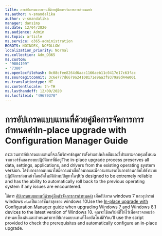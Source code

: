 ```yaml
---
title: การอัปเกรดแบบแทนที่ด้วยคู่มือการจัดการการกำหนดค่า
ms.author: v-smandalika
author: v-smandalika
manager: dansimp
ms.date: 12/04/2020
ms.audience: Admin
ms.topic: article
ms.service: o365-administration
ROBOTS: NOINDEX, NOFOLLOW
localization_priority: Normal
ms.collection: Adm_O365
ms.custom:
- "9004199"
- "7380"
ms.openlocfilehash: 0c08cfee8264d6aac1166aeb11c0417e17c63fac
ms.sourcegitcommit: 3c6e777d6679a24108171e9aa3f9379a8d44e001
ms.translationtype: MT
ms.contentlocale: th-TH
ms.lasthandoff: 12/09/2020
ms.locfileid: "49679370"
---
```

# <a name="in-place-upgrade-with-configuration-manager-guide"></a><span data-ttu-id="2b4f2-102">การอัปเกรดแบบแทนที่ด้วยคู่มือการจัดการการกำหนดค่า</span><span class="sxs-lookup"><span data-stu-id="2b4f2-102">In-place upgrade with Configuration Manager Guide</span></span>

<span data-ttu-id="2b4f2-103">กระบวนการอัปเกรดแบบแทนที่จะเก็บรักษาข้อมูลการตั้งค่าแอปพลิเคชันและโปรแกรมควบคุมทั้งหมดจากเวอร์ชันของระบบปฏิบัติการที่มีอยู่</span><span class="sxs-lookup"><span data-stu-id="2b4f2-103">The in-place upgrade process preserves all data, settings, applications, and drivers from the existing operating system version.</span></span> <span data-ttu-id="2b4f2-104">ได้รับการออกแบบมาให้มีความน่าเชื่อถือมากและมีความสามารถในการย้อนกลับไปยังระบบปฏิบัติการก่อนหน้าโดยอัตโนมัติถ้าพบปัญหาใดๆ</span><span class="sxs-lookup"><span data-stu-id="2b4f2-104">It's designed to be extremely reliable and has the ability to automatically roll back to the previous operating system if any issues are encountered.</span></span>

<span data-ttu-id="2b4f2-105">ใช้การ [อัปเกรดแบบแทนที่ด้วยคู่มือตัวจัดการการกำหนดค่า](https://admin.microsoft.com/adminportal/home#/win10upgrade) เมื่ออัปเกรด windows 7 และอุปกรณ์ windows ๘.๑เป็นเวอร์ชันล่าสุดของ windows 10</span><span class="sxs-lookup"><span data-stu-id="2b4f2-105">Use the [In-place upgrade with Configuration Manager guide](https://admin.microsoft.com/adminportal/home#/win10upgrade) when upgrading Windows 7 and Windows 8.1 devices to the latest version of Windows 10.</span></span> <span data-ttu-id="2b4f2-106">คุณจะใช้สคริปต์ที่ให้ไว้เพื่อตรวจสอบข้อกำหนดเบื้องต้นและกำหนดค่าการอัปเกรดแบบแทนที่โดยอัตโนมัติ</span><span class="sxs-lookup"><span data-stu-id="2b4f2-106">You'll use the script provided to check the prerequisites and automatically configure an in-place upgrade.</span></span>